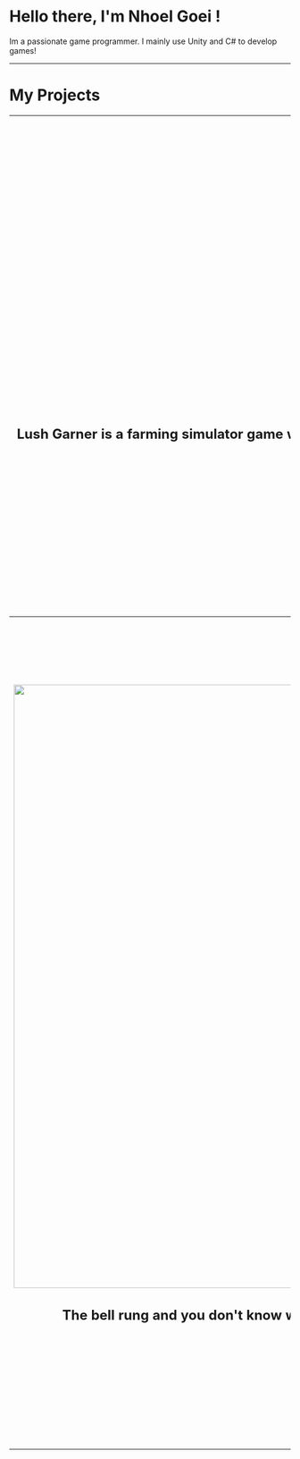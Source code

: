 # Hello there, I'm Nhoel Goei !
<p>Im a passionate game programmer. I mainly use Unity and C# to develop games!</p>

---
# My Projects
  <table width="100%"j>
    <tr>
      <th width="50%" height="400" valign="top"><h1>Lush Garner</h1>
        <h2><img width="400" height="400" alt="titleSE" src="https://github.com/NGnolep/Lush-Garner/blob/main/Assets/Assets/Lushgarner.gif"/></h2>
        <h2><p>Lush Garner is a farming simulator game where the core mechanic allows player to buy seeds from shop then farm them. It shows the hardship of farming in these days and also how to farm.</p></h2>
        <h2><p><a href="https://github.com/NGnolep/Lush-Garner">Go To Repository Page</a></p></h2>
        <h2><p><a href="">Go To Itch.io Page</a></p></h2>
        Created for Software Engineering Class
        <p>Nhoel Goei - Game Programmer</p>
      </th>
      <th width="50%" height="400" valign="top"><h1>Yggdrasil's Regrowth</h1>
        <h2><img width="400" height="400" alt="titleYGG" src="https://github.com/Nicholasdputra/Krisis-Waktu/blob/main/Assets/yqq.gif" /></h2>
        <h2><p>Defend the tree of yggdrasil that is on the process of healing after a difficult war. Are your hand fast enough to repel all the enemy?</p></h2>
        <h2><p><a href="https://github.com/Nicholasdputra/Krisis-Waktu">Go To Repository Page</a></p></h2>
        <h2><p><a href="https://nhoelg0203.itch.io/yggdrasils-regrowth">Go To Itch.io Page</a></p></h2>
        Submission for GAMESEED 2024
        <p>Nhoel Goei - Game Programmer</p>
      </th>
    </tr>
    <tr>
      <th width="50%" height="400" valign="top"><h1>Haunting Echoes</h1>
        <h2><img width="1920" height="1080" alt="TitleHE" src="https://github.com/NGnolep/ICDA---GameSeed/blob/main/Assets/Asset/HauntingEchoes.gif" /></h2>
        <h2><p>The bell rung and you don't know where you are, you feel cold everywhere and sharp gazes are upon you. You know that this place is empty or is it?.</p></h2>
        <h2><p><a href="https://github.com/NGnolep/ICDA---GameSeed">Go To Repository Page</a></p></h2>
        <h2><p><a href="https://lzyu5.itch.io/haunting-echoes">Go To Itch.io Page</a></p></h2>
        Submission for GAMESEED 2025
        <p>Nhoel Goei - Game Programmer</p>
      </th>
      <th width="50%" height="400" valign="top"><h1>Tides of Knowledge</h1>
        <h2><img width="400" height="400" alt="titleSGG" src="https://github.com/NGnolep/SGG/blob/main/Assets/SGG.gif"/></h2>
        <h2><p>Throughout the year people doesn't care about the ocean and it shows how polluted our ocean is, Tides of Knowledge provides knowledge about almost extinct oceanic animal that people can save by knowing facts about them. Knowing facts will help interest and this will help our ocean.</p></h2>
        <h2><p><a href="https://github.com/NGnolep/SGG">Go To Repository Page</a></p></h2>
        <h2><p><a href="https://nhoelg0203.itch.io/tides-of-knowledge">Go To Itch.io Page</a></p></h2>
        Created for Serious Game Class
        <p>Nhoel Goei - Game Programmer</p>
      </th>
    </tr>
  </table>
